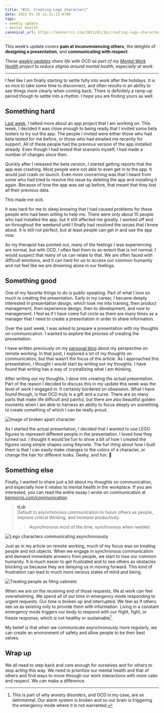 ```yaml
---
title: "#21: Creating Lego characters"
date: 2021-01-26 11:31:13-0700
tags:
- weekly update
- mental health
canonical_url: https://bennorris.com/2021/01/26/creating-lego-characters
---
```


This week’s update covers **pain at inconveniencing others**, the delights of **designing a presentation**, and **communicating with respect**.

_These [weekly updates](https://bennorris.com/tags/weekly-update/) share life with OCD as part of my [Mental Work Health](https://bennorris.com/mental-work-health) project to reduce stigma around mental health, especially at work._

***

I feel like I am finally starting to settle fully into work after the holidays. It is so nice to take some time to disconnect, and often results in an ability to see things more clearly when coming back. There is definitely a ramp-up period though to settle into a rhythm. I hope you are finding yours as well.


## Something hard

[Last week](http://www.mentalworkhealth.org/2021/01/19/purple-monkey-party.html), I talked more about an app project that I am working on. This week, I decided it was close enough to being ready that I invited some beta testers to try out the app. The people I invited were either those who had beta tested for me before, or those who had emailed me recently for support. All of these people had the previous version of the app installed already. Even though I had tested that scenario myself, I had made a number of changes since then.

Quickly after I released the beta version, I started getting reports that the app was crashing. Most people were not able to even get in to the app. It would just crash on launch. Even more concerning was that I heard from some who had tried to resolve the issue by deleting the app and installing it again. Because of how the app was set up before, that meant that they lost all their previous data.

This made me sick.

It was hard for me to sleep knowing that I had caused problems for these people who had been willing to help me. There were only about 15 people who had installed the app, but it still affected me greatly. I worked off and on throughout the weekend until I finally had resolved the issues that I knew about. It is still not perfect, but at least people can get in and use the app now.

As my therapist has pointed out, many of the feelings I was experiencing are normal, but with OCD, I often feel them to an extent that is not normal. I would suspect that many of us can relate to that. We are often faced with difficult emotions, and it can hard for us to access our common humanity and not feel like we are drowning alone in our feelings.


## Something good

One of my favorite things to do is public speaking. Part of what I love so much is creating the presentation. Early in my career, I became deeply interested in presentation design, which took me into training, then product management, then experience design, then to development, and now to management. I feel as if I have come full circle as there are many times as a manager that I need to create a presentation in order to share information.

Over the past week, I was asked to prepare a presentation with my thoughts on communication. I wanted to explore the process of creating the presentation.

I have written previously on my [personal blog](https://www.bennorris.com/2020/05/12/remote-work-thoughts) about my perspective on remote working. In that post, I explored a lot of my thoughts on communication, but that wasn’t the focus of the article. As I approached this presentation, I thought I would start by writing out my thoughts. I have found that writing has a way of crystallizing what I am thinking.

After writing out my thoughts, I dove into creating the actual presentation. Part of the reason I decided to discuss this in my update this week was the level of work I engaged in. It certainly bordered on obsession. What I have found though, is that OCD truly is a gift and a curse. There are so many parts that make life difficult and painful, but there are also beautiful golden moments when I am able to harness an ability to focus deeply on something to create something of which I can be really proud.

![Image of broken apart character](https://media.bennorris.com/images/mentalworkhealth/uploads/2021/c3afae2c59.jpg)

As I started the actual presentation, I decided that I wanted to use LEGO figures to represent different people in the presentation. I loved how they turned out. I thought it would be fun to show a bit of how I created the figures using simple shapes using Keynote. The fun thing about how I built them is that I can easily make changes to the colors of a character, or change the hair for different looks. Geeky, and fun. 🥳


## Something else

Finally, I wanted to share just a bit about my thoughts on communication, and especially how it relates to mental health in the workplace. If you are interested, you can read the entire essay I wrote on communication at [bennorris.com/communication](https://bennorris.com/2021/01/21/communication-synchronicity).

> **tl;dr**  
> Default to asynchronous communication to honor others as people, improve critical thinking, and increase productivity.
> 
>> Asynchronous most of the time, synchronous when needed

![Lego characters communicating asynchronously](https://media.bennorris.com/images/mentalworkhealth/uploads/2021/ebfcce9daf.jpg)

Just as in my article on remote working, much of my focus was on treating people and not objects. When we engage in synchronous communication and demand immediate answers from people, we start to lose our common humanity. It is much easier to get frustrated and to see others as obstacles blocking us because they are delaying us in moving forward. This kind of frustration can lead to much more serious states of mind and being.

![Treating people as filing cabinets](https://media.bennorris.com/images/mentalworkhealth/uploads/2021/96defbdd9b.jpg)

When we are on the receiving end of those requests, life at work can feel overwhelming. We spend all of our time in emergency mode responding to urgent requests. Our time is broken up and interrupted. We feel as if others see us as existing only to provide them with information. Living in a constant emergency mode triggers our body to respond with our flight, fight, or freeze response, which is not healthy or sustainable[^1].

My belief is that when we communicate asynchronously more regularly, we can create an environment of safety and allow people to be their best selves.


## Wrap up

We all need to step back and care enough for ourselves and for others to stop acting this way. We need to prioritize our mental health and that of others and find ways to move through our work interactions with more calm and respect. We *can* make a difference.



[^1]: This is part of why anxiety disorders, and OCD in my case, are so detrimental. Our alarm system is broken and so our brain is triggering the emergency mode where it is not warranted.